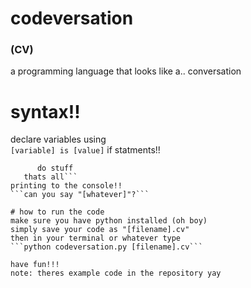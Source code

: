 # codeversation
### (CV)

a programming language that looks like a.. conversation

# syntax!!
declare variables using  
```[variable] is [value]```
if statments!!  
```if [variable] is [value] then  
      do stuff
   thats all```
printing to the console!!
```can you say "[whatever]"?```

# how to run the code
make sure you have python installed (oh boy)  
simply save your code as "[filename].cv"  
then in your terminal or whatever type  
```python codeversation.py [filename].cv```

have fun!!!  
note: theres example code in the repository yay  
